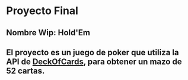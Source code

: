 # Proyecto Final

## Nombre Wip: Hold'Em

El proyecto es un juego de poker que utiliza la API de [DeckOfCards](ofcardsapi.com/?ref=public_apis), para obtener un mazo de 52 cartas.
---
